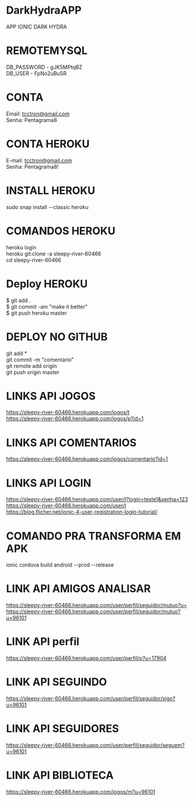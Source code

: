 # DarkHydraAPP
APP IONIC DARK HYDRA<br>

# REMOTEMYSQL
DB_PASSWORD - gJK5MPtqBZ<br>
DB_USER - FpNo2uBuSR<br>

# CONTA
Email: tcctron@gmail.com<br>
Senha: Pentagrama8<br>

# CONTA HEROKU
E-mail: tcctron@gmail.com<br>
Senha: Pentagrama8!<br>

# INSTALL HEROKU
sudo snap install --classic heroku<br>

# COMANDOS HEROKU
heroku login<br>
heroku git:clone -a sleepy-river-60466<br>
cd sleepy-river-60466<br>

# Deploy HEROKU
$ git add . <br>
$ git commit -am "make it better"<br>
$ git push heroku master<br>

# DEPLOY NO GITHUB
git add *<br>
git commit -m "comentario"<br>
git remote add origin <servidor><br>
git push origin master<br>

# LINKS API JOGOS
https://sleepy-river-60466.herokuapp.com/jogos/t<br>
https://sleepy-river-60466.herokuapp.com/jogos/p?id=1<br>

# LINKS API COMENTARIOS
https://sleepy-river-60466.herokuapp.com/jogos/comentario?id=1

# LINKS API LOGIN
https://sleepy-river-60466.herokuapp.com/user/l?login=teste1&senha=123<br>
https://sleepy-river-60466.herokuapp.com/user/l<br>
https://blog.flicher.net/ionic-4-user-registration-login-tutorial/<br>

# COMANDO PRA TRANSFORMA EM APK
ionic cordova build android --prod --release<br>

# LINK API AMIGOS ANALISAR
https://sleepy-river-60466.herokuapp.com/user/perfil/seguidor/mutuo?u=
https://sleepy-river-60466.herokuapp.com/user/perfil/seguidor/mutuo?u=96101

# LINK API perfil
https://sleepy-river-60466.herokuapp.com/user/perfil/p?u=17904

# LINK API SEGUINDO
https://sleepy-river-60466.herokuapp.com/user/perfil/seguidor/sigo?u=96101

# LINK API SEGUIDORES
https://sleepy-river-60466.herokuapp.com/user/perfil/seguidor/seguem?u=96101

# LINK API BIBLIOTECA
https://sleepy-river-60466.herokuapp.com/jogos/m?u=96101